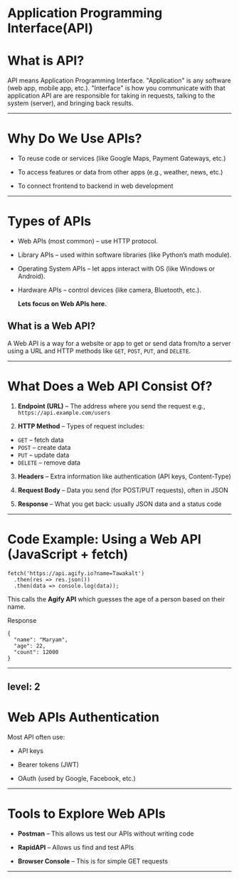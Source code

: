 # Application Programming Interface(API)

<!-- Tawakalitu here  -->

# What is API?

API means Application Programming Interface.
"Application" is any software (web app, mobile app, etc.).
"Interface" is how you communicate with that application
API are are responsible for taking in requests, talking to the system (server), and bringing back results.

---

# Why Do We Use APIs?

- To reuse code or services (like Google Maps, Payment Gateways, etc.)

- To access features or data from other apps (e.g., weather, news, etc.)

- To connect frontend to backend in web development

---

# Types of APIs

- Web APIs (most common) – use HTTP protocol.

- Library APIs – used within software libraries (like Python’s math module).

- Operating System APIs – let apps interact with OS (like Windows or Android).

- Hardware APIs – control devices (like camera, Bluetooth, etc.).

  **Lets focus on Web APIs here.**

## What is a Web API?

A Web API is a way for a website or app to get or send data from/to a server using a URL and HTTP methods like `GET`, `POST`, `PUT`, and `DELETE`.

---

# What Does a Web API Consist Of?

1. **Endpoint (URL)** – The address where you send the request
   e.g., `https://api.example.com/users`

2. **HTTP Method** – Types of request includes:

- `GET` – fetch data
- `POST` – create data
- `PUT` – update data
- `DELETE` – remove data

3. **Headers** – Extra information like authentication (API keys, Content-Type)

4. **Request Body** – Data you send (for POST/PUT requests), often in JSON

5. **Response** – What you get back: usually JSON data and a status code

---


# Code Example: Using a Web API (JavaScript + fetch)

```
fetch('https://api.agify.io?name=Tawakalt')
  .then(res => res.json())
  .then(data => console.log(data));
```

This calls the **Agify API** which guesses the age of a person based on their name.

Response

```
{
  "name": "Maryam",
  "age": 22,
  "count": 12000
}
```

---

## level: 2

# Web APIs Authentication

Most API often use:

- API keys

- Bearer tokens (JWT)

- OAuth (used by Google, Facebook, etc.)

---

# Tools to Explore Web APIs

- **Postman** – This allows us test our APIs without writing code

- **RapidAPI** – Allows us find and test APIs

- **Browser Console** – This is for simple GET requests

---





